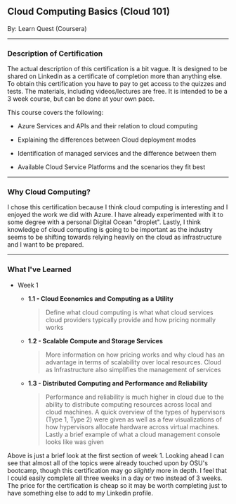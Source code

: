 ## Cloud Computing Basics (Cloud 101)
By: Learn Quest (Coursera)

---

### Description of Certification

The actual description of this certification is a bit vague. It is designed to be shared on Linkedin as a certificate of completion more than anything else. To obtain this certification you have to pay to get access to the quizzes and tests. The materials, including videos/lectures are free. It is intended to be a 3 week course, but can be done at your own pace.

This course covers the following:

- Azure Services and APIs and their relation to cloud computing

- Explaining the differences between Cloud deployment modes

- Identification of managed services and the difference between them

- Available Cloud Service Platforms and the scenarios they fit best

---

### Why Cloud Computing?

I chose this certification because I think cloud computing is interesting and I enjoyed the work we did with Azure. I have already experimented with it to some degree with a personal Digital Ocean "droplet". Lastly, I think knowledge of cloud computing is going to be important as the industry seems to be shifting towards relying heavily on the cloud as infrastructure and I want to be prepared.

---

### What I've Learned

- Week 1

    - **1.1 - Cloud Economics and Computing as a Utility**

        > Define what cloud computing is what what cloud services cloud
        > providers typically provide and how pricing normally works

    - **1.2 - Scalable Compute and Storage Services**

      > More information on how pricing works and why cloud has an advantage
      > in terms of scalability over local resources. Cloud as Infrastructure
      > also simplifies the management of services

    - **1.3 - Distributed Computing and Performance and Reliability**
    
      > Performance and reliability is much higher in cloud due to the ability
      > to distribute computing resources across local and cloud machines. A
      > quick overview of the types of hypervisors (Type 1, Type 2) were given
      > as well as a few visualizations of how hypervisors allocate hardware
      > across virtual machines. Lastly a brief example of what a cloud
      > management console looks like was given

Above is just a brief look at the first section of week 1. Looking ahead I can see that almost all of the topics were already touched upon by OSU's bootcamp, though this certification may go *slightly* more in depth. I feel that I could easily complete all three weeks in a day or
two instead of 3 weeks. The price for the certification is cheap so it may be worth completing just to have something else to add to my Linkedin profile.
